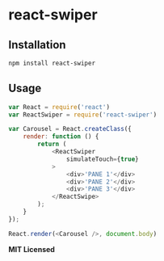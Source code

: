 # react-swiper

## Installation

```bash
npm install react-swiper
```

## Usage

```javascript
var React = require('react')
var ReactSwiper = require('react-swiper')

var Carousel = React.createClass({
    render: function () {
        return (
            <ReactSwiper
                simulateTouch={true}
            >
                <div>'PANE 1'</div>
                <div>'PANE 2'</div>
                <div>'PANE 3'</div>
            </ReactSwipe>
        );
    }
});

React.render(<Carousel />, document.body)
```

**MIT Licensed**
